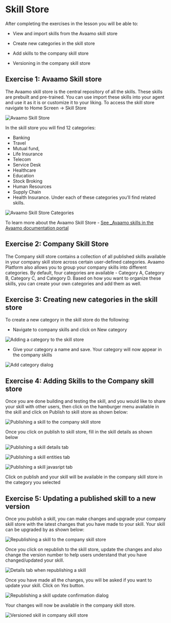 # Skill Store	

After completing the exercises in the lesson you will be able to:

- View and import skills from the Avaamo skill store

- Create new categories in the skill store

- Add skills to the company skill store

- Versioning in the company skill store

## Exercise 1: Avaamo Skill store

The Avaamo skill store is the central repository of all the skills.
These skills are prebuilt and pre-trained.
You can use import these skills into your agent and use it as it is or customize it to your liking.
To access the skill store navigate to Home Screen -> Skill Store

![Avaamo Skill Store](images/ch14/skill-store-1.png)

In the skill store you will find 12 categories:

- Banking
- Travel
- Mutual fund,
- Life Insurance
- Telecom
- Service Desk
- Healthcare
- Education
- Stock Broking
- Human Resources
- Supply Chain
- Health Insurance.
Under each of these categories you’ll find related skills.

![Avaamo Skill Store Categories](images/ch14/skill-store-2.png)

To learn more about the Avaamo Skill Store -
[See _Avaamo skills in the Avaamo documentation portal](https://docs.avaamo.com/v5/how-to/manage-skills-store#avaamo-skills)

## Exercise 2: Company Skill Store

The Company skill store contains a collection of all published skills available in your company skill store
across certain user-defined categories. Avaamo Platform also allows you to group your company skills into
different categories. By default, four categories are available - Category A, Category B, Category C,
and Category D. Based on how you want to organize these skills, you can create your own categories
and add them as well.

## Exercise 3: Creating new categories in the skill store

To create a new category in the skill store do the following:

- Navigate to company skills and click on New category 

![Adding a category to the skill store](images/ch14/skill-store-3.png)

- Give your category a name and save. Your category will now appear in the company skills

![Add category dialog](images/ch14/skill-store-4.png)

## Exercise 4: Adding Skills to the Company skill store

Once you are done building and testing the skill, and you would like to share your skill with other users,
then click on the hamburger menu available in the skill and click on Publish to skill store as shown below:

![Publishing a skill to the company skill store](images/ch14/skill-store-5.png)

Once you click on publish to skill store, fill in the skill details as shown below

![Publishing a skill details tab](images/ch14/skill-store-6.png)

![Publishing a skill entities tab](images/ch14/skill-store-7.png)

![Publishing a skill javasript tab](images/ch14/skill-store-8.png)

Click on publish and your skill will be available in the company skill store in the category you selected

## Exercise 5: Updating a published skill to a new version

Once you publish a skill, you can make changes and upgrade your company skill store with the latest changes
that you have made to your skill.  Your skill can be upgraded by as shown below:

![Republishing a skill to the company skill store](images/ch14/skill-store-9.png)

Once you click on republish to the skill store, update the changes and also change the version number to
help users understand that you have changed/updated your skill.

![Details tab when republishing a skill](images/ch14/skill-store-10.png)

Once you have made all the changes, you will be asked if you want to update your skill. Click on _Yes_ button.

![Republishing a skill update confirmation dialog](images/ch14/skill-store-11.png)

Your changes will now be available in the company skill store.

![Versioned skill in company skill store](images/ch14/skill-store-12.png)


